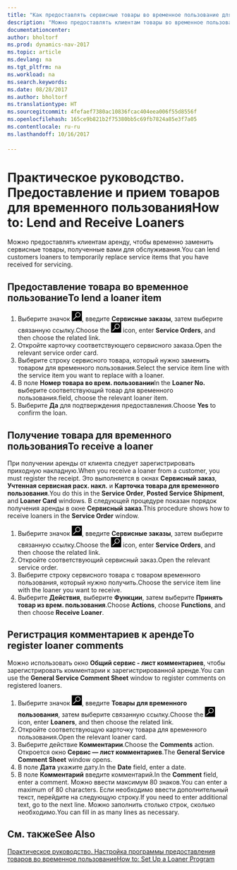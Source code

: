 ```yaml
---
title: "Как предоставлять сервисные товары во временное пользование для замены"
description: "Можно предоставлять клиентам товары во временное пользование, чтобы временно заменить сервисные товары, полученные вами для обслуживания."
documentationcenter: 
author: bholtorf
ms.prod: dynamics-nav-2017
ms.topic: article
ms.devlang: na
ms.tgt_pltfrm: na
ms.workload: na
ms.search.keywords: 
ms.date: 08/28/2017
ms.author: bholtorf
ms.translationtype: HT
ms.sourcegitcommit: 4fefaef7380ac10836fcac404eea006f55d8556f
ms.openlocfilehash: 165ce9b821b2f75380bb5c69fb7824a85e3f7a05
ms.contentlocale: ru-ru
ms.lasthandoff: 10/16/2017

---
```

# <a name="how-to-lend-and-receive-loaners"></a><span data-ttu-id="19a01-103">Практическое руководство. Предоставление и прием товаров для временного пользования</span><span class="sxs-lookup"><span data-stu-id="19a01-103">How to: Lend and Receive Loaners</span></span>
<span data-ttu-id="19a01-104">Можно предоставлять клиентам аренду, чтобы временно заменить сервисные товары, полученные вами для обслуживания.</span><span class="sxs-lookup"><span data-stu-id="19a01-104">You can lend customers loaners to temporarily replace service items that you have received for servicing.</span></span>  
  
## <a name="to-lend-a-loaner-item"></a><span data-ttu-id="19a01-105">Предоставление товара во временное пользование</span><span class="sxs-lookup"><span data-stu-id="19a01-105">To lend a loaner item</span></span>    
1. <span data-ttu-id="19a01-106">Выберите значок ![Поиск страницы или отчета](media/ui-search/search_small.png "Значок поиска страницы или отчета"), введите **Сервисные заказы**, затем выберите связанную ссылку.</span><span class="sxs-lookup"><span data-stu-id="19a01-106">Choose the ![Search for Page or Report](media/ui-search/search_small.png "Search for Page or Report icon") icon, enter **Service Orders**, and then choose the related link.</span></span>  
2. <span data-ttu-id="19a01-107">Откройте карточку соответствующего сервисного заказа.</span><span class="sxs-lookup"><span data-stu-id="19a01-107">Open the relevant service order card.</span></span>  
3. <span data-ttu-id="19a01-108">Выберите строку сервисного товара, который нужно заменить товаром для временного пользования.</span><span class="sxs-lookup"><span data-stu-id="19a01-108">Select the service item line with the service item you want to replace with a loaner.</span></span>  
4. <span data-ttu-id="19a01-109">В поле **Номер товара во врем. пользовании**</span><span class="sxs-lookup"><span data-stu-id="19a01-109">In the **Loaner No.**</span></span> <span data-ttu-id="19a01-110">выберите соответствующий товар для временного пользования.</span><span class="sxs-lookup"><span data-stu-id="19a01-110">field, choose the relevant loaner item.</span></span>  
5. <span data-ttu-id="19a01-111">Выберите **Да** для подтверждения предоставления.</span><span class="sxs-lookup"><span data-stu-id="19a01-111">Choose **Yes** to confirm the loan.</span></span>  

## <a name="to-receive-a-loaner"></a><span data-ttu-id="19a01-112">Получение товара для временного пользования</span><span class="sxs-lookup"><span data-stu-id="19a01-112">To receive a loaner</span></span>  
<span data-ttu-id="19a01-113">При получении аренды от клиента следует зарегистрировать приходную накладную.</span><span class="sxs-lookup"><span data-stu-id="19a01-113">When you receive a loaner from a customer, you must register the receipt.</span></span> <span data-ttu-id="19a01-114">Это выполняется в окнах **Сервисный заказ**, **Учтенная сервисная расх. накл.** и **Карточка товара для временного пользования**.</span><span class="sxs-lookup"><span data-stu-id="19a01-114">You do this in the **Service Order**, **Posted Service Shipment**, and **Loaner Card** windows.</span></span> <span data-ttu-id="19a01-115">В следующей процедуре показан порядок получения аренды в окне **Сервисный заказ**.</span><span class="sxs-lookup"><span data-stu-id="19a01-115">This procedure shows how to receive loaners in the **Service Order** window.</span></span>  
  
1. <span data-ttu-id="19a01-116">Выберите значок ![Поиск страницы или отчета](media/ui-search/search_small.png "Значок поиска страницы или отчета"), введите **Сервисные заказы**, затем выберите связанную ссылку.</span><span class="sxs-lookup"><span data-stu-id="19a01-116">Choose the ![Search for Page or Report](media/ui-search/search_small.png "Search for Page or Report icon") icon, enter **Service Orders**, and then choose the related link.</span></span>  
2. <span data-ttu-id="19a01-117">Откройте соответствующий сервисный заказ.</span><span class="sxs-lookup"><span data-stu-id="19a01-117">Open the relevant service order.</span></span>  
3. <span data-ttu-id="19a01-118">Выберите строку сервисного товара с товаром временного пользования, который нужно получить.</span><span class="sxs-lookup"><span data-stu-id="19a01-118">Choose the service item line with the loaner you want to receive.</span></span>  
4. <span data-ttu-id="19a01-119">Выберите **Действия**, выберите **Функции**, затем выберите **Принять товар из врем. пользования**.</span><span class="sxs-lookup"><span data-stu-id="19a01-119">Choose **Actions**, choose **Functions**, and then choose **Receive Loaner**.</span></span>  

## <a name="to-register-loaner-comments"></a><span data-ttu-id="19a01-120">Регистрация комментариев к аренде</span><span class="sxs-lookup"><span data-stu-id="19a01-120">To register loaner comments</span></span>  
<span data-ttu-id="19a01-121">Можно использовать окно **Общий сервис - лист комментариев**, чтобы зарегистрировать комментарии к зарегистрированной аренде.</span><span class="sxs-lookup"><span data-stu-id="19a01-121">You can use the **General Service Comment Sheet** window to register comments on registered loaners.</span></span>  
  
1. <span data-ttu-id="19a01-122">Выберите значок ![Поиск страницы или отчета](media/ui-search/search_small.png "Значок поиска страницы или отчета"), введите **Товары для временного пользования**, затем выберите связанную ссылку.</span><span class="sxs-lookup"><span data-stu-id="19a01-122">Choose the ![Search for Page or Report](media/ui-search/search_small.png "Search for Page or Report icon") icon, enter **Loaners**, and then choose the related link.</span></span>  
2. <span data-ttu-id="19a01-123">Откройте соответствующую карточку товара для временного пользования.</span><span class="sxs-lookup"><span data-stu-id="19a01-123">Open the relevant loaner card.</span></span>  
3. <span data-ttu-id="19a01-124">Выберите действие **Комментарии**.</span><span class="sxs-lookup"><span data-stu-id="19a01-124">Choose the **Comments** action.</span></span> <span data-ttu-id="19a01-125">Откроется окно **Сервис — лист комментариев**.</span><span class="sxs-lookup"><span data-stu-id="19a01-125">The **General Service Comment Sheet** window opens.</span></span>  
4. <span data-ttu-id="19a01-126">В поле **Дата** укажите дату.</span><span class="sxs-lookup"><span data-stu-id="19a01-126">In the **Date** field, enter a date.</span></span>  
5. <span data-ttu-id="19a01-127">В поле **Комментарий** введите комментарий.</span><span class="sxs-lookup"><span data-stu-id="19a01-127">In the **Comment** field, enter a comment.</span></span> <span data-ttu-id="19a01-128">Можно ввести максимум 80 знаков.</span><span class="sxs-lookup"><span data-stu-id="19a01-128">You can enter a maximum of 80 characters.</span></span> <span data-ttu-id="19a01-129">Если необходимо ввести дополнительный текст, перейдите на следующую строку.</span><span class="sxs-lookup"><span data-stu-id="19a01-129">If you need to enter additional text, go to the next line.</span></span> <span data-ttu-id="19a01-130">Можно заполнить столько строк, сколько необходимо.</span><span class="sxs-lookup"><span data-stu-id="19a01-130">You can fill in as many lines as necessary.</span></span>  
  
## <a name="see-also"></a><span data-ttu-id="19a01-131">См. также</span><span class="sxs-lookup"><span data-stu-id="19a01-131">See Also</span></span>  
[<span data-ttu-id="19a01-132">Практическое руководство. Настройка программы предоставления товаров во временное пользование</span><span class="sxs-lookup"><span data-stu-id="19a01-132">How to: Set Up a Loaner Program</span></span>](service-how-setup-loaner-program.md)   

